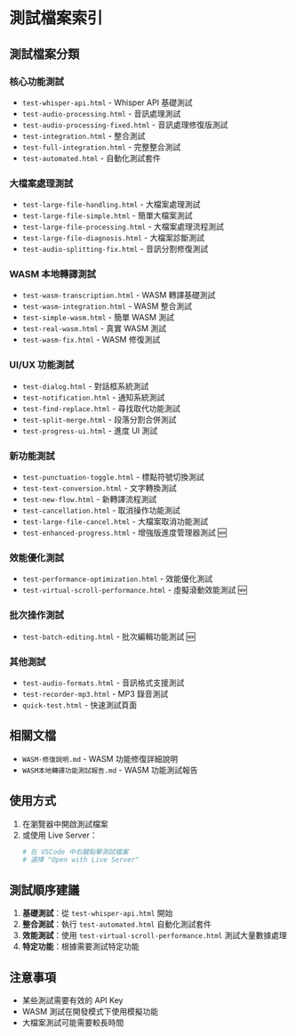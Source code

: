 # 測試檔案索引

## 測試檔案分類

### 核心功能測試
- `test-whisper-api.html` - Whisper API 基礎測試
- `test-audio-processing.html` - 音訊處理測試
- `test-audio-processing-fixed.html` - 音訊處理修復版測試
- `test-integration.html` - 整合測試
- `test-full-integration.html` - 完整整合測試
- `test-automated.html` - 自動化測試套件

### 大檔案處理測試
- `test-large-file-handling.html` - 大檔案處理測試
- `test-large-file-simple.html` - 簡單大檔案測試
- `test-large-file-processing.html` - 大檔案處理流程測試
- `test-large-file-diagnosis.html` - 大檔案診斷測試
- `test-audio-splitting-fix.html` - 音訊分割修復測試

### WASM 本地轉譯測試
- `test-wasm-transcription.html` - WASM 轉譯基礎測試
- `test-wasm-integration.html` - WASM 整合測試
- `test-simple-wasm.html` - 簡單 WASM 測試
- `test-real-wasm.html` - 真實 WASM 測試
- `test-wasm-fix.html` - WASM 修復測試

### UI/UX 功能測試
- `test-dialog.html` - 對話框系統測試
- `test-notification.html` - 通知系統測試
- `test-find-replace.html` - 尋找取代功能測試
- `test-split-merge.html` - 段落分割合併測試
- `test-progress-ui.html` - 進度 UI 測試

### 新功能測試
- `test-punctuation-toggle.html` - 標點符號切換測試
- `test-text-conversion.html` - 文字轉換測試
- `test-new-flow.html` - 新轉譯流程測試
- `test-cancellation.html` - 取消操作功能測試
- `test-large-file-cancel.html` - 大檔案取消功能測試
- `test-enhanced-progress.html` - 增強版進度管理器測試 🆕

### 效能優化測試
- `test-performance-optimization.html` - 效能優化測試
- `test-virtual-scroll-performance.html` - 虛擬滾動效能測試 🆕

### 批次操作測試
- `test-batch-editing.html` - 批次編輯功能測試 🆕

### 其他測試
- `test-audio-formats.html` - 音訊格式支援測試
- `test-recorder-mp3.html` - MP3 錄音測試
- `quick-test.html` - 快速測試頁面

## 相關文檔
- `WASM-修復說明.md` - WASM 功能修復詳細說明
- `WASM本地轉譯功能測試報告.md` - WASM 功能測試報告

## 使用方式

1. 在瀏覽器中開啟測試檔案
2. 或使用 Live Server：
   ```bash
   # 在 VSCode 中右鍵點擊測試檔案
   # 選擇 "Open with Live Server"
   ```

## 測試順序建議

1. **基礎測試**：從 `test-whisper-api.html` 開始
2. **整合測試**：執行 `test-automated.html` 自動化測試套件
3. **效能測試**：使用 `test-virtual-scroll-performance.html` 測試大量數據處理
4. **特定功能**：根據需要測試特定功能

## 注意事項

- 某些測試需要有效的 API Key
- WASM 測試在開發模式下使用模擬功能
- 大檔案測試可能需要較長時間